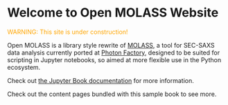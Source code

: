 # Welcome to Open MOLASS Website

<font color="orange">WARNING: This site is under construction!</font>

Open MOLASS is a library style rewrite of [MOLASS](https://www.jstage.jst.go.jp/article/biophysico/20/1/20_e200001/_article), a tool for SEC-SAXS data analysis currently ported at [Photon Factory](https://pfwww.kek.jp/saxs/MOLASS.html), designed to be suited for scripting in Jupyter notebooks, so aimed at more flexible use in the Python ecosystem.

Check out [the Jupyter Book documentation](https://jupyterbook.org) for more information.

Check out the content pages bundled with this sample book to see more.

```{tableofcontents}
```
